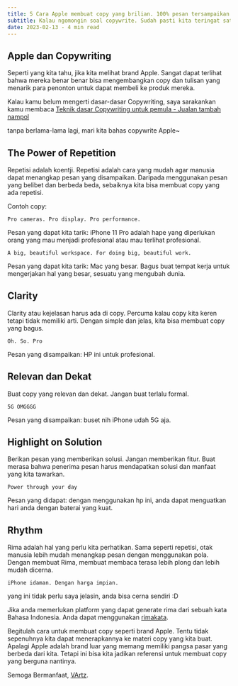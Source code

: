 ```yaml
---
title: 5 Cara Apple membuat copy yang brilian. 100% pesan tersampaikan.
subtitle: Kalau ngomongin soal copywrite. Sudah pasti kita teringat satu brand yang sangat terkenal dengan berbagai macam campaign dan jargon-jargon berkelas. Yaitu Apple.
date: 2023-02-13 - 4 min read
---
```


## Apple dan Copywriting

Seperti yang kita tahu, jika kita melihat brand Apple. Sangat dapat terlihat bahwa mereka benar benar bisa mengembangkan copy dan tulisan yang menarik para penonton untuk dapat membeli ke produk mereka.

Kalau kamu belum mengerti dasar-dasar Copywriting, saya sarakankan kamu membaca [Teknik dasar Copywriting untuk pemula - Jualan tambah nampol](./copywriting-untuk-pemula)

tanpa berlama-lama lagi, mari kita bahas copywrite Apple~

## The Power of Repetition

Repetisi adalah koentji. Repetisi adalah cara yang mudah agar manusia dapat menangkap pesan yang disampaikan. Daripada menggunakan pesan yang belibet dan berbeda beda, sebaiknya kita bisa membuat copy yang ada repetisi.

Contoh copy:

`Pro cameras. Pro display. Pro performance.`

Pesan yang dapat kita tarik: iPhone 11 Pro adalah hape yang diperlukan orang yang mau menjadi profesional atau mau terlihat profesional.

`A big, beautiful workspace. For doing big, beautiful work.`

Pesan yang dapat kita tarik: Mac yang besar. Bagus buat tempat kerja untuk mengerjakan hal yang besar, sesuatu yang mengubah dunia.

## Clarity

Clarity atau kejelasan harus ada di copy. Percuma kalau copy kita keren tetapi tidak memiliki arti. Dengan simple dan jelas, kita bisa membuat copy yang bagus.

`Oh. So. Pro`

Pesan yang disampaikan: HP ini untuk profesional.

## Relevan dan Dekat

Buat copy yang relevan dan dekat. Jangan buat terlalu formal.

`5G OMGGGG`

Pesan yang disampaikan: buset nih iPhone udah 5G aja.

## Highlight on Solution

Berikan pesan yang memberikan solusi. Jangan memberikan fitur. Buat merasa bahwa penerima pesan harus mendapatkan solusi dan manfaat yang kita tawarkan.

`Power through your day`

Pesan yang didapat: dengan menggunakan hp ini, anda dapat menguatkan hari anda dengan baterai yang kuat.

## Rhythm

Rima adalah hal yang perlu kita perhatikan. Sama seperti repetisi, otak manusia lebih mudah menangkap pesan dengan menggunakan pola. Dengan membuat Rima, membuat membaca terasa lebih plong dan lebih mudah dicerna.

`iPhone idaman. Dengan harga impian.`

yang ini tidak perlu saya jelasin, anda bisa cerna sendiri :D

Jika anda memerlukan platform yang dapat generate rima dari sebuah kata Bahasa Indonesia. Anda dapat menggunakan [rimakata](http://www.rimakata.com/).

Begitulah cara untuk membuat copy seperti brand Apple. Tentu tidak sepenuhnya kita dapat menerapkannya ke materi copy yang kita buat. Apalagi Apple adalah brand luar yang memang memiliki pangsa pasar yang berbeda dari kita. Tetapi ini bisa kita jadikan referensi untuk membuat copy yang berguna nantinya.

Semoga Bermanfaat, [VArtz](/).
